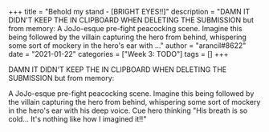 +++
title = "Behold my stand - [BRIGHT EYES!!]"
description = "DAMN IT DIDN'T KEEP THE IN CLIPBOARD WHEN DELETING THE SUBMISSION but from memory:  A JoJo-esque pre-fight peacocking scene. Imagine this being followed by the villain capturing the hero from behind, whispering some sort of mockery in the hero's ear with ..."
author = "arancil#8622"
date = "2021-01-22"
categories = ["Week 3: TODO"]
tags = []
+++

DAMN IT DIDN'T KEEP THE IN CLIPBOARD WHEN DELETING THE SUBMISSION but from memory:

A JoJo-esque pre-fight peacocking scene. Imagine this being followed by the villain capturing the hero from behind, whispering some sort of mockery in the hero's ear with his deep voice. Cue hero thinking "His breath is so cold... It's nothing like how I imagined it!!"
